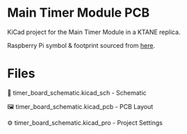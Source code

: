 # Main Timer Module PCB

KiCad project for the Main Timer Module in a KTANE replica.

Raspberry Pi symbol & footprint sourced from [here](https://github.com/ncarandini/KiCad-RP-Pico).

# Files

📜 timer_board_schematic.kicad_sch - Schematic

🖼️ timer_board_schematic.kicad_pcb - PCB Layout

⚙️ timer_board_schematic.kicad_pro - Project Settings
